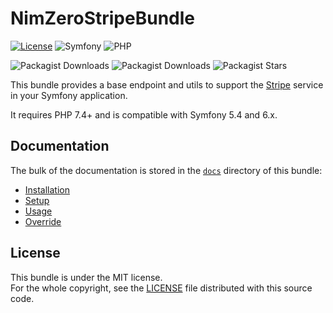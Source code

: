NimZeroStripeBundle
===================

[![License](https://img.shields.io/packagist/l/nimzero/stripe-bundle)](LICENSE)
![Symfony](https://img.shields.io/badge/Symfony-5.4%20%7C%206.x-blue?logo=symfony)
![PHP](https://img.shields.io/badge/php-%3E%3D7.4-blue?logo=php) 

![Packagist Downloads](https://img.shields.io/packagist/dt/nimzero/stripe-bundle)
![Packagist Downloads](https://img.shields.io/packagist/dm/nimzero/stripe-bundle)
![Packagist Stars](https://img.shields.io/packagist/stars/nimzero/stripe-bundle) 

This bundle provides a base endpoint and utils to support the [Stripe](https://stripe.com) service in your Symfony application.

It requires PHP 7.4+ and is compatible with Symfony 5.4 and 6.x.

Documentation
-------------

The bulk of the documentation is stored in the [`docs`](docs/index.rst) directory of this bundle:
 * [Installation](docs/installation.rst)
 * [Setup](docs/setup.rst)
 * [Usage](docs/usage.rst)
 * [Override](docs/override.rst)

License
-------

This bundle is under the MIT license.  
For the whole copyright, see the [LICENSE](LICENSE) file distributed with this source code.